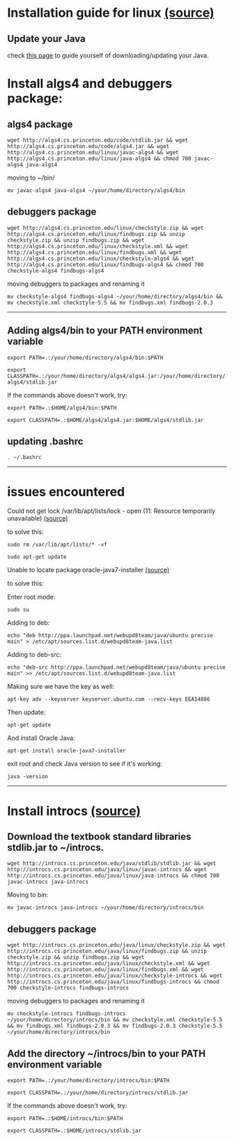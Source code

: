 Installation guide for linux [(source)](http://algs4.cs.princeton.edu/linux/)
===========================================================================

## Update your Java

check [this page](https://github.com/blackjuice/sectionAlpha/tree/master/Java) to guide yourself of downloading/updating your Java.

# Install algs4 and debuggers package:

## algs4 package

`wget http://algs4.cs.princeton.edu/code/stdlib.jar && wget http://algs4.cs.princeton.edu/code/algs4.jar && wget http://algs4.cs.princeton.edu/linux/javac-algs4 && wget http://algs4.cs.princeton.edu/linux/java-algs4 && chmod 700 javac-algs4 java-algs4`

moving to ~/bin/

`mv javac-algs4 java-algs4 ~/your/home/directory/algs4/bin`

## debuggers package

`wget http://algs4.cs.princeton.edu/linux/checkstyle.zip && wget http://algs4.cs.princeton.edu/linux/findbugs.zip && unzip checkstyle.zip && unzip findbugs.zip && wget http://algs4.cs.princeton.edu/linux/checkstyle.xml && wget http://algs4.cs.princeton.edu/linux/findbugs.xml && wget http://algs4.cs.princeton.edu/linux/checkstyle-algs4 && wget http://algs4.cs.princeton.edu/linux/findbugs-algs4 && chmod 700 checkstyle-algs4 findbugs-algs4`

moving debuggers to packages and renaming it

`mv checkstyle-algs4 findbugs-algs4 ~/your/home/directory/algs4/bin && mv checkstyle.xml checkstyle-5.5 && mv findbugs.xml findbugs-2.0.3`

--------

## Adding algs4/bin to your PATH environment variable

`export PATH=.:/your/home/directory/algs4/bin:$PATH`

`export CLASSPATH=.:/your/home/directory/algs4/algs4.jar:/your/home/directory/algs4/stdlib.jar`

If the commands above doesn't work, try:

`export PATH=.:$HOME/algs4/bin:$PATH`

`export CLASSPATH=.:$HOME/algs4/algs4.jar:$HOME/algs4/stdlib.jar`

## updating .bashrc

`. ~/.bashrc`

---------

# issues encountered

Could not get lock /var/lib/apt/lists/lock - open (11: Resource temporarily unavailable) [(source)](http://ubuntuforums.org/showthread.php?t=1986288)

to solve this:

`sudo rm /var/lib/apt/lists/* -vf`

`sudo apt-get update`

Unable to locate package oracle-java7-installer [(source)](http://whatizee.blogspot.com.br/2014/07/solved-e-unable-to-locate-package.html)

to solve this:

Enter root mode:

`sudo su`

Adding to deb:

`echo "deb http://ppa.launchpad.net/webupd8team/java/ubuntu precise main" > /etc/apt/sources.list.d/webupd8team-java.list`

Adding to deb-src:

`echo "deb-src http://ppa.launchpad.net/webupd8team/java/ubuntu precise main" >> /etc/apt/sources.list.d/webupd8team-java.list`

Making sure we have the key as well:

`apt-key adv --keyserver keyserver.ubuntu.com --recv-keys EEA14886`

Then update:

`apt-get update`

And install Oracle Java:

`apt-get install oracle-java7-installer`

exit root and check Java version to see if it's working:

`java -version`

---------

# Install introcs [(source)](http://introcs.cs.princeton.edu/java/linux/)

## Download the textbook standard libraries stdlib.jar to ~/introcs.

`wget http://introcs.cs.princeton.edu/java/stdlib/stdlib.jar && wget http://introcs.cs.princeton.edu/java/linux/javac-introcs && wget http://introcs.cs.princeton.edu/java/linux/java-introcs && chmod 700 javac-introcs java-introcs`

Moving to bin:

`mv javac-introcs java-introcs ~/your/home/directory/introcs/bin`

## debuggers package

`wget http://introcs.cs.princeton.edu/java/linux/checkstyle.zip && wget http://introcs.cs.princeton.edu/java/linux/findbugs.zip && unzip checkstyle.zip && unzip findbugs.zip && wget http://introcs.cs.princeton.edu/java/linux/checkstyle.xml && wget http://introcs.cs.princeton.edu/java/linux/findbugs.xml && wget http://introcs.cs.princeton.edu/java/linux/checkstyle-introcs && wget http://introcs.cs.princeton.edu/java/linux/findbugs-introcs && chmod 700 checkstyle-introcs findbugs-introcs`

moving debuggers to packages and renaming it

`mv checkstyle-introcs findbugs-introcs ~/your/home/directory/introcs/bin && mv checkstyle.xml checkstyle-5.5 && mv findbugs.xml findbugs-2.0.3 && mv findbugs-2.0.3 checkstyle-5.5 ~/your/home/directory/introcs/bin`

## Add the directory ~/introcs/bin to your PATH environment variable

`export PATH=.:/your/home/directory/introcs/bin:$PATH`

`export CLASSPATH=.:/your/home/directory/introcs/stdlib.jar`

If the commands above doesn't work, try:

`export PATH=.:$HOME/introcs/bin:$PATH`

`export CLASSPATH=.:$HOME/introcs/stdlib.jar`
